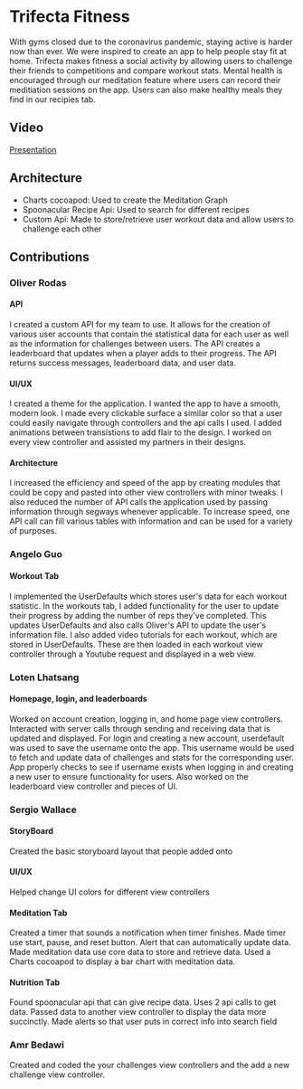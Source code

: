 # Trifecta Fitness

With gyms closed due to the coronavirus pandemic, staying active is harder now than ever. We were inspired to create an app to help people stay fit at home. Trifecta makes fitness a social activity by allowing users to challenge their friends to competitions and compare workout stats. Mental health is encouraged through our meditation feature where users can record their meditiation sessions on the app. Users can also make healthy meals they find in our recipies tab.


## Video 
[Presentation](https://duke.zoom.us/rec/play/v8Uodeiuqzo3GdKW4wSDB_N6W9W9KPqshihLq_MKmk_kUiRXZAelZuAVZntibyBb9ArOilrGI94PEns?continueMode=true)

## Architecture
- Charts cocoapod: Used to create the Meditation Graph
- Spoonacular Recipe Api: Used to search for different recipes
- Custom Api: Made to store/retrieve user workout data and allow users to challenge each other

## Contributions
### Oliver Rodas
#### API
I created a custom API for my team to use. It allows for the creation of various user accounts that contain the statistical data for each user as well as the information for challenges between users. The API creates a leaderboard that updates when a player adds to their progress. The API returns success messages, leaderboard data, and user data. 
#### UI/UX
I created a theme for the application. I wanted the app to have a smooth, modern look. I made every clickable surface a similar color so that a user could easily navigate through controllers and the api calls I used. I added animations between transistions to add flair to the design. I worked on every view controller and assisted my partners in their designs. 
#### Architecture
I increased the efficiency and speed of the app by creating modules that could be copy and pasted into other view controllers with minor tweaks. I also reduced the number of API calls the application used by passing information through segways whenever applicable. To increase speed, one API call can fill various tables with information and can be used for a variety of purposes. 

### Angelo Guo
#### Workout Tab
I implemented the UserDefaults which stores user's data for each workout statistic. In the workouts tab, I added functionality for the user to update their progress by adding the number of reps they've completed. This updates UserDefaults and also calls Oliver's API to update the user's information file.
I also added video tutorials for each workout, which are stored in UserDefaults. These are then loaded in each workout view controller through a Youtube request and displayed in a web view. 

### Loten Lhatsang
#### Homepage, login, and leaderboards
Worked on account creation, logging in, and home page view controllers. Interacted with server calls through sending and receiving data that is updated and displayed. For login and creating a new account, userdefault was used to save the username onto the app. This username would be used to fetch and update data of challenges and stats for the corresponding user. App properly checks to see if username exists when logging in and creating a new user to ensure functionality for users. Also worked on the leaderboard view controller and pieces of UI.

### Sergio Wallace
#### StoryBoard 
Created the basic storyboard layout that people added onto
#### UI/UX 
Helped change UI colors for different view controllers
#### Meditation Tab
Created a timer that sounds a notification when timer finishes. Made timer use start, pause, and reset button. Alert that can automatically update data. Made meditation data use core data to store and retrieve data. Used a Charts cocoapod to display a bar chart with meditation data.
#### Nutrition Tab
Found spoonacular api that can give recipe data. Uses 2 api calls to get data. Passed data to another view controller to display the data more succinctly. Made alerts so that user puts in correct info into search field

### Amr Bedawi
Created and coded the your challenges view controllers and the add a new challenge view controller.